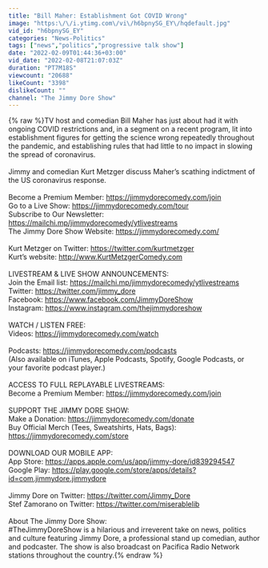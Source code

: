 ```yaml
---
title: "Bill Maher: Establishment Got COVID Wrong"
image: "https:\/\/i.ytimg.com\/vi\/h6bpnySG_EY\/hqdefault.jpg"
vid_id: "h6bpnySG_EY"
categories: "News-Politics"
tags: ["news","politics","progressive talk show"]
date: "2022-02-09T01:44:36+03:00"
vid_date: "2022-02-08T21:07:03Z"
duration: "PT7M18S"
viewcount: "20688"
likeCount: "3398"
dislikeCount: ""
channel: "The Jimmy Dore Show"
---
```

{% raw %}TV host and comedian Bill Maher has just about had it with ongoing COVID restrictions and, in a segment on a recent program, lit into establishment figures for getting the science wrong repeatedly throughout the pandemic, and establishing rules that had little to no impact in slowing the spread of coronavirus.<br /><br />Jimmy and comedian Kurt Metzger discuss Maher’s scathing indictment of the US coronavirus response.<br /><br />Become a Premium Member: <a rel="nofollow" target="blank" href="https://jimmydorecomedy.com/join">https://jimmydorecomedy.com/join</a><br />Go to a Live Show: <a rel="nofollow" target="blank" href="https://jimmydorecomedy.com/tour">https://jimmydorecomedy.com/tour</a> <br />Subscribe to Our Newsletter: <a rel="nofollow" target="blank" href="https://mailchi.mp/jimmydorecomedy/ytlivestreams">https://mailchi.mp/jimmydorecomedy/ytlivestreams</a><br />The Jimmy Dore Show Website:  <a rel="nofollow" target="blank" href="https://jimmydorecomedy.com/">https://jimmydorecomedy.com/</a><br /><br />Kurt Metzger on Twitter: <a rel="nofollow" target="blank" href="https://twitter.com/kurtmetzger">https://twitter.com/kurtmetzger</a><br />Kurt’s website: <a rel="nofollow" target="blank" href="http://www.KurtMetzgerComedy.com">http://www.KurtMetzgerComedy.com</a><br /> <br />LIVESTREAM &amp; LIVE SHOW ANNOUNCEMENTS: <br />Join the Email list:  <a rel="nofollow" target="blank" href="https://mailchi.mp/jimmydorecomedy/ytlivestreams">https://mailchi.mp/jimmydorecomedy/ytlivestreams</a><br />Twitter: <a rel="nofollow" target="blank" href="https://twitter.com/jimmy_dore">https://twitter.com/jimmy_dore</a><br />Facebook:  <a rel="nofollow" target="blank" href="https://www.facebook.com/JimmyDoreShow">https://www.facebook.com/JimmyDoreShow</a><br />Instagram: <a rel="nofollow" target="blank" href="https://www.instagram.com/thejimmydoreshow">https://www.instagram.com/thejimmydoreshow</a><br /> <br />WATCH / LISTEN FREE:<br />Videos: <a rel="nofollow" target="blank" href="https://jimmydorecomedy.com/watch">https://jimmydorecomedy.com/watch</a> <br /><br />Podcasts: <a rel="nofollow" target="blank" href="https://jimmydorecomedy.com/podcasts">https://jimmydorecomedy.com/podcasts</a> <br />(Also available on iTunes, Apple Podcasts, Spotify, Google Podcasts, or your favorite podcast player.)<br /> <br />ACCESS TO FULL REPLAYABLE LIVESTREAMS:<br />Become a Premium Member: <a rel="nofollow" target="blank" href="https://jimmydorecomedy.com/join">https://jimmydorecomedy.com/join</a><br /><br />SUPPORT THE JIMMY DORE SHOW:<br />Make a Donation:  <a rel="nofollow" target="blank" href="https://jimmydorecomedy.com/donate">https://jimmydorecomedy.com/donate</a><br />Buy Official Merch (Tees, Sweatshirts, Hats, Bags):  <a rel="nofollow" target="blank" href="https://jimmydorecomedy.com/store">https://jimmydorecomedy.com/store</a><br /> <br />DOWNLOAD OUR MOBILE APP:<br />App Store: <a rel="nofollow" target="blank" href="https://apps.apple.com/us/app/jimmy-dore/id839294547">https://apps.apple.com/us/app/jimmy-dore/id839294547</a><br />Google Play: <a rel="nofollow" target="blank" href="https://play.google.com/store/apps/details?id=com.jimmydore.jimmydore">https://play.google.com/store/apps/details?id=com.jimmydore.jimmydore</a><br /><br />Jimmy Dore on Twitter: <a rel="nofollow" target="blank" href="https://twitter.com/Jimmy_Dore">https://twitter.com/Jimmy_Dore</a><br />Stef Zamorano on Twitter: <a rel="nofollow" target="blank" href="https://twitter.com/miserablelib">https://twitter.com/miserablelib</a><br /><br />About The Jimmy Dore Show:<br />#TheJimmyDoreShow is a hilarious and irreverent take on news, politics and culture featuring Jimmy Dore, a professional stand up comedian, author and podcaster. The show is also broadcast on Pacifica Radio Network stations throughout the country.{% endraw %}
